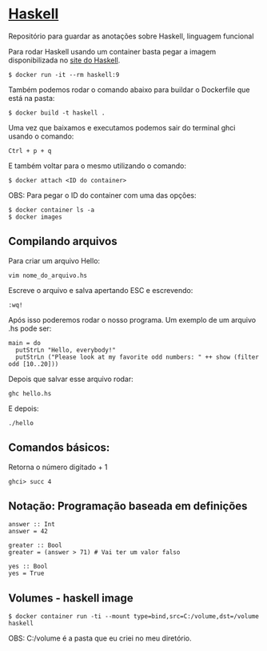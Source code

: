 # [Haskell](http://www.haskell.org/)
Repositório para guardar as anotações sobre Haskell, linguagem funcional

Para rodar Haskell usando um container basta pegar a imagem disponibilizada no [site do Haskell](https://hub.docker.com/_/haskell/).

```
$ docker run -it --rm haskell:9
```

Também podemos rodar o comando abaixo para buildar o Dockerfile que está na pasta:
```
$ docker build -t haskell .
```

Uma vez que baixamos e executamos podemos sair do terminal ghci usando o comando:

```
Ctrl + p + q
```

E também voltar para o mesmo utilizando o comando:

```
$ docker attach <ID do container>
```

OBS: Para pegar o ID do container com uma das opções:

```
$ docker container ls -a
$ docker images
```

## Compilando arquivos

Para criar um arquivo Hello:

```
vim nome_do_arquivo.hs
```

Escreve o arquivo e salva apertando ESC e escrevendo:

```
:wq!
```

Após isso poderemos rodar o nosso programa. Um exemplo de um arquivo .hs pode ser:

```
main = do
  putStrLn "Hello, everybody!"
  putStrLn ("Please look at my favorite odd numbers: " ++ show (filter odd [10..20]))
```

Depois que salvar esse arquivo rodar:

```
ghc hello.hs
```

E depois:
```
./hello
```

## Comandos básicos:

Retorna o número digitado + 1
```
ghci> succ 4
```

## Notação: Programação baseada em definições
```
answer :: Int
answer = 42

greater :: Bool
greater = (answer > 71) # Vai ter um valor falso

yes :: Bool
yes = True
```

## Volumes - haskell image

```
$ docker container run -ti --mount type=bind,src=C:/volume,dst=/volume haskell
```
OBS: C:/volume é a pasta que eu criei no meu diretório.